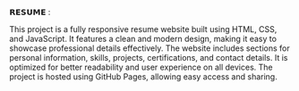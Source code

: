 𝗥𝗘𝗦𝗨𝗠𝗘 : 

This project is a fully responsive resume website built using HTML, CSS, and JavaScript. It features a clean and modern design, making it easy to showcase professional details effectively. The website includes sections for personal information, skills, projects, certifications, and contact details. It is optimized for better readability and user experience on all devices. The project is hosted using GitHub Pages, allowing easy access and sharing.
